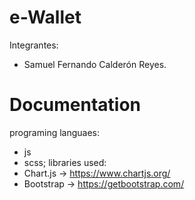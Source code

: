 # e-Wallet 
Integrantes:
- Samuel Fernando Calderón Reyes.
# Documentation
programing languaes:
- js
- scss;
libraries used:
- Chart.js -> https://www.chartjs.org/
- Bootstrap -> https://getbootstrap.com/